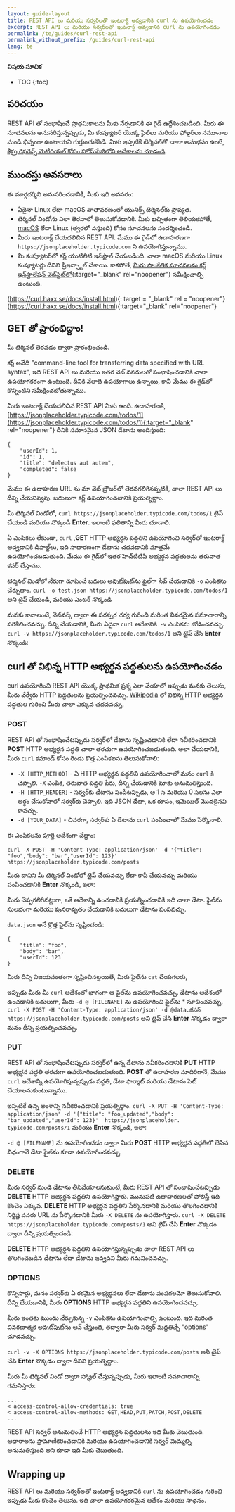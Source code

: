 ```yaml
---
layout: guide-layout
title: REST API లు మరియు సర్వర్‌లతో ఇంటరాక్ట్ అవ్వడానికి curl ను ఉపయోగించడం
excerpt: REST API లు మరియు సర్వర్‌లతో ఇంటరాక్ట్ అవ్వడానికి curl ను ఉపయోగించడం
permalink: /te/guides/curl-rest-api
permalink_without_prefix: /guides/curl-rest-api
lang: te
---
```


**విషయ సూచిక**

* TOC
{:toc}

## పరిచయం

REST API తో సంభాషించే ప్రాథమికాలను మీకు నేర్పడానికి ఈ గైడ్ ఉద్దేశించబడింది. మీరు ఈ సూచనలను అనుసరిస్తున్నప్పుడు, మీ కంప్యూటర్ యొక్క ఫైల్‌లు మరియు ఫోల్డర్‌లు నమూనాల నుండి భిన్నంగా ఉంటాయని గుర్తుంచుకోండి. మీకు ఇప్పటికే టెర్మినల్‌తో చాలా అనుభవం ఉంటే, [శీఘ్ర రిఫరెన్స్ మెటీరియల్ కోసం హోమ్‌పేజీలోని ఆదేశాలను చూడండి](/te/).

## ముందస్తు అవసరాలు

ఈ మార్గదర్శిని అనుసరించడానికి, మీకు ఇది అవసరం:

* ఏదైనా Linux లేదా macOS వాతావరణంలో యునిక్స్ టెర్మినల్‌కు ప్రాప్యత.
* టెర్మినల్ విండోను ఎలా తెరవాలో తెలుసుకోవడానికి. మీకు ఖచ్చితంగా తెలియకపోతే, [macOS](open-terminal-macos) లేదా Linux (త్వరలో వస్తుంది) కోసం సూచనలను సందర్శించండి.
* మీరు ఇంటరాక్ట్ చేయదలిచిన REST API. మేము ఈ గైడ్‌లో ఉదాహరణగా `https://jsonplaceholder.typicode.com` ని ఉపయోగిస్తున్నాము.
* మీ కంప్యూటర్‌లో కర్ల్ యుటిలిటీ ఇన్‌స్టాల్ చేయబడింది. చాలా macOS మరియు Linux కంప్యూటర్లు దీనిని ప్రీఇన్స్టాల్ చేశాయి. కాకపోతే, [మీరు సాంకేతిక సూచనలను కర్ల్ ఇన్‌స్టాలేషన్ వెబ్‌సైట్‌లో](https://curl.haxx.se/docs/install.html){:target="_blank" rel="noopener"} సమీక్షించాల్సి ఉంటుంది.

(https://curl.haxx.se/docs/install.html){: target = "_blank" rel = "noopener"}
(https://curl.haxx.se/docs/install.html){:target="_blank" rel="noopener"}

## GET తో ప్రారంభిద్దాం!

మీ టెర్మినల్ తెరవడం ద్వారా ప్రారంభించండి.

కర్ల్ అనేది "command-line tool for transferring data specified with URL syntax", ఇది REST API లు మరియు ఇతర వెబ్ వనరులతో సంభాషించడానికి చాలా ఉపయోగకరంగా ఉంటుంది. దీనికి వేలాది ఉపయోగాలు ఉన్నాయి, కానీ మేము ఈ గైడ్‌లో కొన్నింటిని సమీక్షించబోతున్నాము.

మీరు ఇంటరాక్ట్ చేయదలిచిన REST API మీకు ఉంది. ఉదాహరణకి, [https://jsonplaceholder.typicode.com/todos/1](https://jsonplaceholder.typicode.com/todos/1){:target="_blank" rel="noopener"} దీనికి సమానమైన JSON డేటాను అందిస్తుంది:

```
{
	"userId": 1,
	"id": 1,
	"title": "delectus aut autem",
	"completed": false
}
```
మేము ఈ ఉదాహరణ URL ను మా వెబ్ బ్రౌజర్‌లో తెరవగలిగినప్పటికీ, చాలా REST API లు దీన్ని చేయనివ్వవు. బదులుగా కర్ల్ ఉపయోగించటానికి ప్రయత్నిద్దాం.

మీ టెర్మినల్ విండోలో, `curl https://jsonplaceholder.typicode.com/todos/1` టైప్ చేయండి మరియు నొక్కండి **Enter**. ఇలాంటి ఫలితాన్ని మీరు చూడాలి.

<div class="center guideimages">
  <amp-anim src="/assets/guides/curl-rest-api/curl-get-basic-en.gif" width="665" height="387" alt="Demo of basic curl command" layout="responsive"></amp-anim>
</div>

ఏ ఎంపికలు లేకుండా, `curl` ,**GET** HTTP అభ్యర్ధన పద్ధతిని ఉపయోగించి సర్వర్‌తో ఇంటరాక్ట్ అవ్వడానికి డిఫాల్ట్‌లు, ఇది సాధారణంగా డేటాను చదవడానికి మాత్రమే ఉపయోగించబడుతుంది. మేము ఈ గైడ్‌లో ఇతర హెచ్‌టిటిపి అభ్యర్థన పద్ధతులను తరువాత కవర్ చేస్తాము.

టెర్మినల్ విండోలో నేరుగా చూపించే బదులు అవుట్‌పుట్‌ను ఫైల్‌గా సేవ్ చేయడానికి `-o` ఎంపికను చేర్చుదాం. `curl -o test.json https://jsonplaceholder.typicode.com/todos/1` అని టైప్ చేయండి, మరియు ఎంటర్ నొక్కండి

<div class="center guideimages">
  <amp-anim src="/assets/guides/curl-rest-api/curl-get-output-en.gif" width="665" height="387" alt="Demo of basic curl command with file output" layout="responsive"></amp-anim>
</div>

మనకు కావాలంటే, నెట్‌వర్క్ ద్వారా ఈ పరస్పర చర్య గురించి మరింత వివరమైన సమాచారాన్ని పరిశీలించవచ్చు. దీన్ని చేయడానికి, మీరు ఏదైనా `curl` ఆదేశానికి` -v` ఎంపికను జోడించవచ్చు. `curl -v https://jsonplaceholder.typicode.com/todos/1` అని టైప్ చేసి **Enter** నొక్కండి:

<div class="center guideimages">
  <amp-anim src="/assets/guides/curl-rest-api/curl-get-verbose-en.gif" width="665" height="387" alt="Demo of basic curl command with verbose output" layout="responsive"></amp-anim>
</div>

## curl తో విభిన్న HTTP అభ్యర్థన పద్ధతులను ఉపయోగించడం

curl ఉపయోగించి REST API యొక్క ప్రాథమిక ప్రశ్న ఎలా చేయాలో ఇప్పుడు మనకు తెలుసు, మీరు వేర్వేరు HTTP పద్ధతులను ప్రయత్నించవచ్చు. [Wikipedia](https://en.wikipedia.org/wiki/Hypertext_Transfer_Protocol#Request_methods) లో విభిన్న HTTP అభ్యర్థన పద్ధతుల గురించి మీరు చాలా ఎక్కువ చదవవచ్చు.

### POST

REST API తో సంభాషించేటప్పుడు సర్వర్‌లో డేటాను సృష్టించడానికి లేదా నవీకరించడానికి **POST** HTTP అభ్యర్థన పద్ధతి చాలా తరచుగా ఉపయోగించబడుతుంది. అలా చేయడానికి, మీరు `curl` కమాండ్ కోసం రెండు కొత్త ఎంపికలను తెలుసుకోవాలి:

* `-X [HTTP_METHOD]` - ఏ HTTP అభ్యర్థన పద్ధతిని ఉపయోగించాలో మనం  `curl` కి చెప్పాలి. `-X` ఎంపిక, తరువాత పద్ధతి పేరు, దీన్ని చేయడానికి మాకు అనుమతిస్తుంది.
* `-H [HTTP_HEADER]` - సర్వర్‌కు డేటాను పంపేటప్పుడు, ఆ 1 సె మరియు 0 సెలను ఎలా అర్థం చేసుకోవాలో సర్వర్‌కు చెప్పాలి. ఇది JSON డేటా, ఒక రూపం, ఇమెయిల్ మొదలైనవి కావచ్చు.
* `-d [YOUR_DATA]` - చివరగా, సర్వర్‌కు ఏ డేటాను `curl` పంపించాలో మేము పేర్కొనాలి.

ఈ ఎంపికలను పూర్తి ఆదేశంగా చేద్దాం:

`curl -X POST -H 'Content-Type: application/json' -d '{"title": "foo","body": "bar","userId": 123}' https://jsonplaceholder.typicode.com/posts`

మీరు దానిని మీ టెర్మినల్ విండోలో టైప్ చేయవచ్చు లేదా కాపీ చేయవచ్చు మరియు పంపించడానికి **Enter** నొక్కండి, ఇలా:

<div class="center guideimages">
  <amp-anim src="/assets/guides/curl-rest-api/curl-post-basic-en.gif" width="665" height="387" alt="Demo of POST curl command" layout="responsive"></amp-anim>
</div>

మీరు చెప్పగలిగినట్లుగా, ఒకే ఆదేశాన్ని ఉంచడానికి ప్రయత్నించడానికి ఇది చాలా డేటా. ఫైల్‌ను సులభంగా మరియు పునరావృతం చేయడానికి బదులుగా డేటాను పంపవచ్చు.

`data.json` అనే క్రొత్త ఫైల్‌ను సృష్టించండి:

```
{
	"title": "foo",
	"body": "bar",
	"userId": 123
}
```

మీరు దీన్ని విజయవంతంగా సృష్టించినట్లయితే, మీరు ఫైల్‌ను `cat` చేయగలరు,

<div class="center guideimages">
  <amp-anim src="/assets/guides/curl-rest-api/nano-datajson-en.gif" width="665" height="387" alt="Demo of data file" layout="responsive"></amp-anim>
</div>

ఇప్పుడు మీరు మీ `curl` ఆదేశంలో భాగంగా ఆ ఫైల్‌ను ఉపయోగించవచ్చు. డేటాను ఆదేశంలో ఉంచడానికి బదులుగా, మీరు `-d @ [FILENAME]` ను ఉపయోగించి ఫైల్‌ను * సూచించవచ్చు. ` curl -X POST -H 'Content-Type: application/json' -d @data.జేసన్ https://jsonplaceholder.typicode.com/posts` అని టైప్ చేసి **Enter** నొక్కడం ద్వారా మనం దీన్ని ప్రయత్నించవచ్చు.

<div class="center guideimages">
  <amp-anim src="/assets/guides/curl-rest-api/curl-post-file-en.gif" width="665" height="387" alt="Demo of POST curl command with a file" layout="responsive"></amp-anim>
</div>

### PUT

REST API తో సంభాషించేటప్పుడు సర్వర్‌లో ఉన్న డేటాను నవీకరించడానికి **PUT** HTTP అభ్యర్థన పద్ధతి తరచుగా ఉపయోగించబడుతుంది. **POST** తో ఉదాహరణ మాదిరిగానే, మేము `curl` ఆదేశాన్ని ఉపయోగిస్తున్నప్పుడు పద్ధతి, డేటా ఫార్మాట్ మరియు డేటాను సెట్ చేయాలనుకుంటున్నాము.

ఇప్పటికే ఉన్న అంశాన్ని నవీకరించడానికి ప్రయత్నిద్దాం. `curl -X PUT -H 'Content-Type: application/json' -d '{"title": "foo_updated","body": "bar_updated","userId": 123}'  https://jsonplaceholder. typicode.com/posts/1` మరియు **Enter** నొక్కండి, ఇలా:

<div class="center guideimages">
  <amp-anim src="/assets/guides/curl-rest-api/curl-put-basic-en.gif" width="665" height="387" alt="Demo of PUT curl command" layout="responsive"></amp-anim>
</div>

`-d @ [FILENAME]` ను ఉపయోగించడం ద్వారా మీరు **POST** HTTP అభ్యర్థన పద్ధతిలో చేసిన విధంగానే డేటా ఫైల్‌ను కూడా ఉపయోగించవచ్చు.

### DELETE

మీరు సర్వర్ నుండి డేటాను తీసివేయాలనుకుంటే, మీరు REST API తో సంభాషించేటప్పుడు **DELETE** HTTP అభ్యర్థన పద్ధతిని ఉపయోగిస్తారు. మునుపటి ఉదాహరణలతో పోలిస్తే ఇది కొంచెం ఎక్కువ. **DELETE** HTTP అభ్యర్థన పద్ధతిని పేర్కొనడానికి మరియు తొలగించడానికి నిర్దిష్ట వనరు URL ను పేర్కొనడానికి మీరు `-X DELETE` ను ఉపయోగిస్తారు. `curl -X DELETE https://jsonplaceholder.typicode.com/posts/1` అని టైప్ చేసి **Enter** నొక్కడం ద్వారా దీన్ని ప్రయత్నించండి:

<div class="center guideimages">
  <amp-anim src="/assets/guides/curl-rest-api/curl-delete-basic-en.gif" width="665" height="387" alt="Demo of DELETE curl command" layout="responsive"></amp-anim>
</div>

**DELETE** HTTP అభ్యర్ధన పద్ధతిని ఉపయోగిస్తున్నప్పుడు చాలా REST API లు తొలగించబడిన డేటాను లేదా డేటాను ఇవ్వవని మీరు గమనించవచ్చు.

### OPTIONS

కొన్నిసార్లు, మనం  సర్వర్‌కు ఏ రకమైన అభ్యర్థనలు లేదా డేటాను పంపగలమో తెలుసుకోవాలి. దీన్ని చేయడానికి, మీరు **OPTIONS** HTTP అభ్యర్థన పద్ధతిని ఉపయోగించవచ్చు.

మీరు ఇంతకు ముందు నేర్చుకున్న `-v` ఎంపికను ఉపయోగించాల్సి ఉంటుంది. ఇది మరింత వివరణాత్మక అవుట్‌పుట్‌ను ఆన్ చేస్తుంది, తద్వారా మీరు సర్వర్ మద్దతిచ్చే "options" చూడవచ్చు.

`curl -v -X OPTIONS https://jsonplaceholder.typicode.com/posts` అని టైప్ చేసి **Enter** నొక్కడం ద్వారా దీనిని ప్రయత్నిద్దాం.

<div class="center guideimages">
  <amp-anim src="/assets/guides/curl-rest-api/curl-options-verbose-en.gif" width="665" height="387" alt="Demo of OPTIONS curl command with verbose output" layout="responsive"></amp-anim>
</div>

మీరు మీ టెర్మినల్ విండో ద్వారా స్క్రోల్ చేస్తున్నప్పుడు, మీరు ఇలాంటి సమాచారాన్ని గమనిస్తారు:

```
...
< access-control-allow-credentials: true
< access-control-allow-methods: GET,HEAD,PUT,PATCH,POST,DELETE
...
```

REST API సర్వర్ అనుమతించే HTTP అభ్యర్థన పద్ధతులను ఇది మీకు చెబుతుంది. ఆధారాలను ప్రామాణీకరించడానికి మరియు ఉపయోగించడానికి సర్వర్ మిమ్మల్ని అనుమతిస్తుంది అని కూడా ఇది మీకు చెబుతుంది.

## Wrapping up

REST API లు మరియు సర్వర్‌లతో ఇంటరాక్ట్ అవ్వడానికి `curl` ను ఉపయోగించడం గురించి ఇప్పుడు మీకు కొంచెం తెలుసు. ఇది చాలా ఉపయోగకరమైన ఆదేశం మరియు సాధనం.
